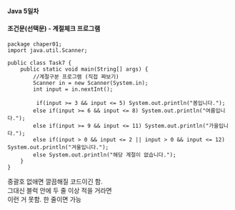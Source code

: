 #### Java 5일차 
#### 조건문(선택문) - 계절체크 프로그램 
```
package chaper01;
import java.util.Scanner;

public class Task7 {
	public static void main(String[] args) {
		//계절구분 프로그램 (직접 짜보기) 
		Scanner in = new Scanner(System.in); 
		int input = in.nextInt(); 
		
		 if(input >= 3 && input <= 5) System.out.println("봄입니다.");
		else if(input >= 6 && input <= 8) System.out.println("여름입니다.");
		else if(input >= 9 && input <= 11) System.out.println("가을입니다.");
		else if(input > 0 && input <= 2 || input > 0 && input <= 12) System.out.println("겨울입니다.");
		else System.out.println("해당 계절이 없습니다.");
	}
}

```
중괄호 없애면 깔끔해질 코드이긴 함.  
그대신 블럭 안에 두 줄 이상 적을 거라면  
이런 거 못함. 한 줄이면 가능  
